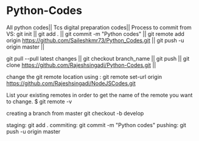 # Python-Codes
All python codes||
Tcs digital preparation codes||
Process to commit from VS: git init ||
git add . ||
git commit -m "Python codes"  ||
git remote add origin https://github.com/Saileshkmr73/Python_Codes.git ||
git push -u origin master ||

git pull --pull latest changes ||
git checkout branch_name ||
git push  ||
git clone https://github.com/Rajeshsingadi/Python-Codes.git ||

change the git remote location using : git remote set-url origin https://github.com/Rajeshsingadi/NodeJSCodes.git

List your existing remotes in order to get the name of the remote you want to change. 
$ git remote -v

creating a branch from master
git checkout -b develop

staging: git add . 
 commiting:  git commit -m "Python codes" 
 pushing: git push -u origin master
